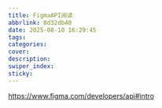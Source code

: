 ```yaml
---
title: FigmaAPI阅读
abbrlink: 8d32db40
date: 2025-08-10 16:29:45
tags:
categories:
cover:
description:
swiper_index:
sticky:
---
```



https://www.figma.com/developers/api#intro